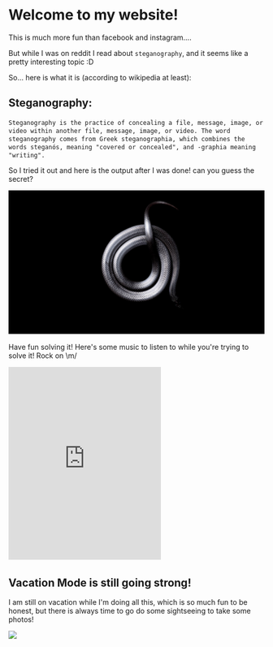 # Welcome to my website!


This is much more fun than facebook and instagram....

But while I was on reddit I read about `steganography`, and it seems like a pretty interesting topic :D

So... here is what it is (according to wikipedia at least):

## Steganography:

```
Steganography is the practice of concealing a file, message, image, or video within another file, message, image, or video. The word steganography comes from Greek steganographia, which combines the words steganós, meaning "covered or concealed", and -graphia meaning "writing".
```

So I tried it out and here is the output after I was done! can you guess the secret?

![](assets/stego.jpg)

Have fun solving it! Here's some music to listen to while you're trying to solve it! Rock on \m/

<iframe src="https://open.spotify.com/embed/playlist/45Y6fyltLz8KKvD2XHXw4j" width="300" height="380" frameborder="0" allowtransparency="true" allow="encrypted-media"></iframe>


## Vacation Mode is still going strong!

I am still on vacation while I'm doing all this, which is so much fun to be honest, but there is always time to go do some sightseeing to take some photos!


![](assets/index-bbf7c6d7.jpg)
